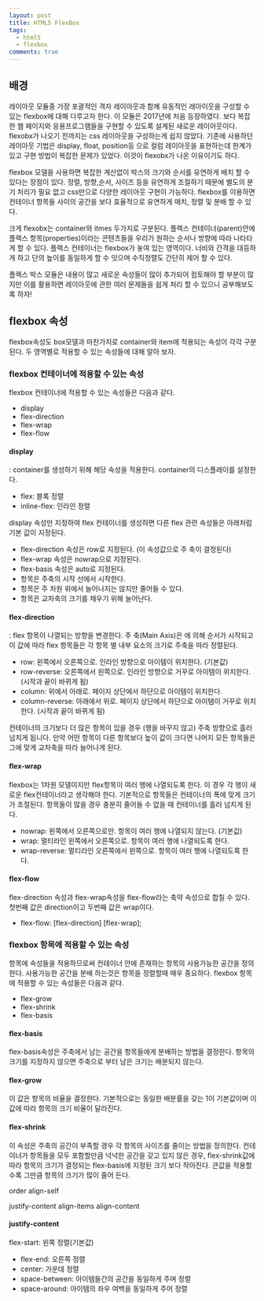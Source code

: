 ```yaml
---
layout: post
title: HTML5 FlexBox
tags:
  - html5
  - flexbox
comments: true
---
```


## 배경 
레이아웃 모듈중 가장 포괄적인 격자 레이아웃과 함께 유동적인 레아이웃을 구성할 수 있는 flexbox에 대해 다루고자 한다. 이 모듈은 2017년에 처음 등장하였다. 보다 복잡한 웹 페이지와 응용프로그램들을 구현할 수 있도록 설계된 새로운 레이아웃이다. flexobx가 나오기 전까지는 css 레이아웃을 구성하는게 쉽지 않았다. 기존에 사용하던 레이아웃 기법은 display, float, position등 으로 컬럼 레이아웃을 표현하는데 한계가 있고 구현 방법이 복잡한 문제가 있었다. 이것이 flexobx가 나온 이유이기도 하다. 

flexbox 모델을 사용하면 복잡한 계산없이 박스의 크기와 순서를 유연하게 배치 할 수 있다는 장점이 있다. 정렬, 방향,순서, 사이즈 등을 유연하게 조절하기 때문에 별도의 분기 처리가 필요 없고 css만으로 다양한 레이아웃 구현이 가능하다. flexbox를 이용하면 컨테이너 항목들 사이의 공간을 보다 효율적으로 유연하게 매치, 정렬 및 분배 할 수 있다.

크게 flexobx는 container와 itmes 두가지로 구분된다. 플렉스 컨테이너(parent)안에 플렉스 항목(properties)이라는 콘텐츠들을 우리가 원하는 순서나 방향에 따라 나타타게 할 수 있다. 플렉스 컨테이너는 flexbox가 놓여 있는 영역이다. 너비와 간격을 대등하게 하고 단의 높이를 동일하게 할 수 잇으며 수직정렬도 간단히 제어 할 수 있다. 

플렉스 박스 모듈은 내용이 많고 새로운 속성들이 많이 추가되어 컴토해야 할 부분이 많지만 이를 활용하면 레이아웃에 관한 여러 문제들을 쉽게 처리 할 수 있으니 공부해보도록 하자!



## flexbox 속성
flexbox속성도 box모델과 마찬가지로 container와 item에 적용되는 속성이 각각 구분된다. 두 영역별로 적용할 수 있는 속성들에 대해 알아 보자.

### flexbox 컨테이너에 적용할 수 있는 속성
flexbox 컨테이너에 적용할 수 있는 속성들은 다음과 같다.

- display
- flex-direction
- flex-wrap
- flex-flow

#### display
: container를 생성하기 위해 해당 속성을 적용한다. container의 디스플레이를 설정한다. 
- flex: 블록 정렬
- inline-flex: 인라인 정렬

display 속성만 지정하여 flex 컨테이너를 생성하면 다른 flex 관련 속성들은 아래처럼 기본 값이 지정된다.
- flex-direction 속성은 row로 지정된다. (이 속성값으로 주 축이 결정된다)
- flex-wrap 속성은 nowrap으로 지정된다.
- flex-basis 속성은 auto로 지정된다.
- 항목은 주축의 시작 선에서 시작한다. 
- 항목은 주 차원 위에서 늘어나지는 않지만 줄어들 수 있다.
- 항목은 교차축의 크기를 채우기 위해 늘어난다.


#### flex-direction
:  flex 항목이 나열되는 방향을 변경한다. 주 축(Main Axis)은 에 의해 순서가 시작되고 이 값에 따라 flex 항목들은 각 항목 별 내부 요소의 크기로 주축을 따라 정렬된다. 
- row: 왼쪽에서 오른쪽으로. 인라인 방향으로 아이템이 위치한다. (기본값)
- row-reverse: 오른쪽에서 왼쪽으로. 인라인 방향으로 거꾸로 아이템이 위치한다. (시작과 끝이 바뀌게 됨)
- column: 위에서 아래로. 페이지 상단에서 하단으로 아이템이 위치한다.
- column-reverse: 아래에서 위로. 페이지 상단에서 하단으로 아이템이 거꾸로 위치한다. (시작과 끝이 바뀌게 됨)

컨테이너의 크기보다 더 많은 항목이 있을 경우 (행을 바꾸지 않고) 주축 방향으로 흘러 넘치게 됩니다. 만약 어떤 항목이 다른 항목보다 높이 값이 크다면 나머지 모든 항목들은 그에 맞게 교차축을 따라 늘어나게 된다.

#### flex-wrap
flexbox는 1차원 모델이지만 flex항목이 여러 행에 나열되도록 한다. 이 경우 각 행이 새로운 flex컨테이너라고 생각해야 한다. 기본적으로 항목들은 컨테이너의 폭에 맞게 크기가 조절된다. 항목들이 많을 경우 충분히 줄어들 수 없을 때 컨테이너를 흘러 넘치게 된다. 

- nowrap: 왼쪽에서 오른쪽으로만. 항목이 여러 행에 나열되지 않는다. (기본값)
- wrap: 멀티라인 왼쪽에서 오른쪽으로. 항목이 여러 행에 나열되도록 한다. 
- wrap-reverse: 멀티라인 오른쪽에서 왼쪽으로. 항목이 여러 행에 나열되도록 한다. 

#### flex-flow
flex-direction 속성과 flex-wrap속성을 flex-flow라는 축약 속성으로 합칠 수 있다. 첫번째 값은 direction이고 두번째 값은 wrap이다. 

- flex-flow: [flex-direction] [flex-wrap];



### flexbox 항목에 적용할 수 있는 속성
항목에 속성들을 적용하므로써 컨테이너 안에 존재하는 항목의 사용가능한 공간을 정의한다. 사용가능한 공간을 분배 하는것은 항목을 정렬할때 매우 중요하다. flexbox 항목에 적용할 수 있는 속성들은 다음과 같다.

- flex-grow
- flex-shrink
- flex-basis


#### flex-basis
flex-basis속성은 주축에서 남는 공간을 항목들에게 분배하는 방법을 결정한다. 항목의 크기를 지정하지 않으면 주축으로 부터 남은 크기는 배분되지 않는다. 

#### flex-grow
이 값은 항목의 비율을 결정한다. 기본적으로는 동일한 배분률을 갖는 1이 기본값이며 이 값에 따라 항목의 크기 비율이 달라진다. 

#### flex-shrink
이 속성은 주축의 공간이 부족할 경우 각 항목의 사이즈를 줄이는 방법을 정의한다. 컨테이너가 항목들을 모두 포함할만큼 넉넉한 공간을 갖고 있지 않은 경우, flex-shrink값에 따라 항목의 크기가 결정되는 flex-basis에 지정된 크기 보다 작아진다. 큰값을 적용할 수록 그만큼 항목의 크기가 많이 줄어 든다. 

order
align-self


justify-content
align-items
align-content





#### justify-content

flex-start: 왼쪽 정렬(기본값) 
- flex-end: 오른쪽 정렬 
- center: 가운데 정렬 
- space-between: 아이템들간의 공간을 동일하게 주며 정렬 
- space-around: 아이템의 좌우 여백을 동일하게 주어 정렬 

